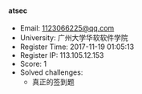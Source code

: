#### atsec  

* Email: 1123066225@qq.com  
* University: 广州大学华软软件学院  
* Register Time: 2017-11-19 01:05:13  
* Register IP: 113.105.12.153  
* Score: 1  
* Solved challenges: 
  * 真正的签到题  
